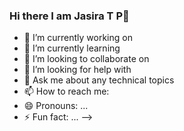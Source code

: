 ### Hi there I am Jasira T P👋

- 🔭 I’m currently working on 
- 🌱 I’m currently learning 
- 👯 I’m looking to collaborate on 
- 🤔 I’m looking for help with 
- 💬 Ask me about any technical topics
- 📫 How to reach me:
- 😄 Pronouns: ...
- ⚡ Fun fact: ...
-->
